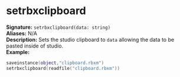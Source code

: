 # setrbxclipboard
**Signature:** `setrbxclipboard(data: string)` <br>
**Aliases:** N/A <br>
**Description:** Sets the studio clipboard to `data` allowing the data to be pasted inside of studio. <br>
**Example:**
```lua
saveinstance(object,"clipboard.rbxm")
setrbxclipboard(readfile("clipboard.rbxm"))
```
